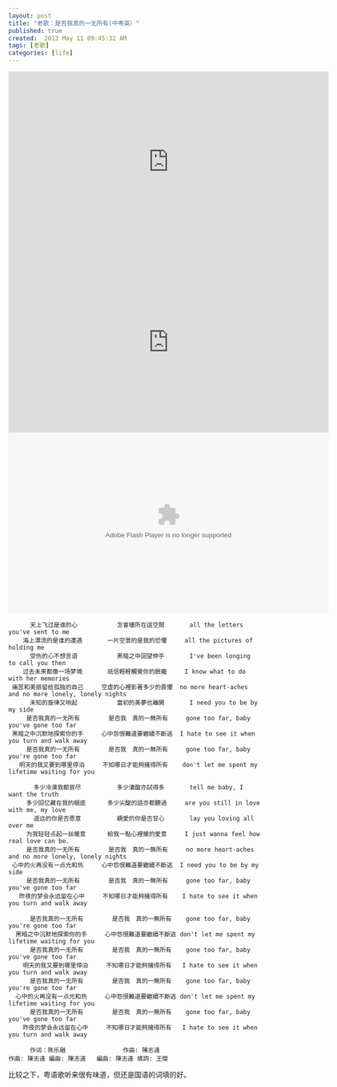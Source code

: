 ```yaml
---
layout: post
title: "老歌：是否我真的一无所有(中粤英）"
published: true
created:  2013 May 11 09:45:32 AM
tags: [老歌]
categories: [life]
---
```

<iframe width="640" height="360" src="http://www.youtube.com/embed/BxsS2wZb1B8?feature=player_detailpage" frameborder="0" allowfullscreen></iframe>
<iframe width="640" height="360" src="http://www.youtube.com/embed/n972YSjBKxU?feature=player_detailpage" frameborder="0" allowfullscreen></iframe>
<embed src="http://www.tudou.com/v/TQt5HFi66BI/&resourceId=0_05_02_99&tid=0/v.swf" type="application/x-shockwave-flash" allowscriptaccess="always" allowfullscreen="true" wmode="opaque" width="640" height="360"></embed>

          天上飞过是谁的心           怎會棲所在這空間       all the letters you've sent to me 
        海上漂流的是谁的遭遇       一片空景的是我的恐懼     all the pictures of holding me 
          受伤的心不想言语           黑暗之中回望伸手       I've been longing to call you then 
        过去未来都像一场梦境       祇信輕輕觸覺你的臉龐     I know what to do with her memories 
     痛苦和美丽留给孤独的自己     空虛的心裡影著多少的畏懼  no more heart-aches and no more lonely, lonely nights
          未知的旋律又响起           當初的美夢也離開       I need you to be by my side 
         是否我真的一无所有        是否我　真的一無所有     gone too far, baby you've gone too far 
     黑暗之中沉默地探索你的手     心中怨恨難道要繼續不斷逃  I hate to see it when you turn and walk away 
         是否我真的一无所有        是否我　真的一無所有     gone too far, baby you're gone too far 
       明天的我又要到哪里停泊     不知哪日才能夠擁得所有    don't let me spent my lifetime waiting for you 

           多少冷漠我都尝尽          多少淒酸亦試得多       tell me baby, I want the truth 
         多少回忆藏在我的眼底      多少尖酸的話亦都聽過     are you still in love with me, my love
           遥远的你是否愿意          親愛的你是否甘心       lay you loving all over me 
         为我轻轻点起一丝暖意      給我一點心裡暖的愛意     I just wanna feel how real love can be.  
         是否我真的一无所有        是否我　真的一無所有     no more heart-aches and no more lonely, lonely nights  
     心中的火再没有一点光和热     心中怨恨難道要繼續不斷逃  I need you to be by my side 
         是否我真的一无所有        是否我　真的一無所有     gone too far, baby you've gone too far 
       昨夜的梦会永远留在心中     不知哪日才能夠擁得所有    I hate to see it when you turn and walk away 

          是否我真的一无所有        是否我　真的一無所有    gone too far, baby you're gone too far 
      黑暗之中沉默地探索你的手     心中怨恨難道要繼續不斷逃 don't let me spent my lifetime waiting for you 
          是否我真的一无所有        是否我　真的一無所有    gone too far, baby you've gone too far 
        明天的我又要到哪里停泊     不知哪日才能夠擁得所有   I hate to see it when you turn and walk away 
          是否我真的一无所有        是否我　真的一無所有    gone too far, baby you're gone too far 
      心中的火再没有一点光和热     心中怨恨難道要繼續不斷逃 don't let me spent my lifetime waiting for you 
          是否我真的一无所有        是否我　真的一無所有    gone too far, baby you've gone too far 
        昨夜的梦会永远留在心中     不知哪日才能夠擁得所有   I hate to see it when you turn and walk away 

          作词：陈乐融                作曲: 陳志遠              
    作曲: 陳志遠 編曲: 陳志遠   編曲: 陳志遠 填詞: 王傑 

比较之下，粤语歌听来很有味道，但还是国语的词填的好。

